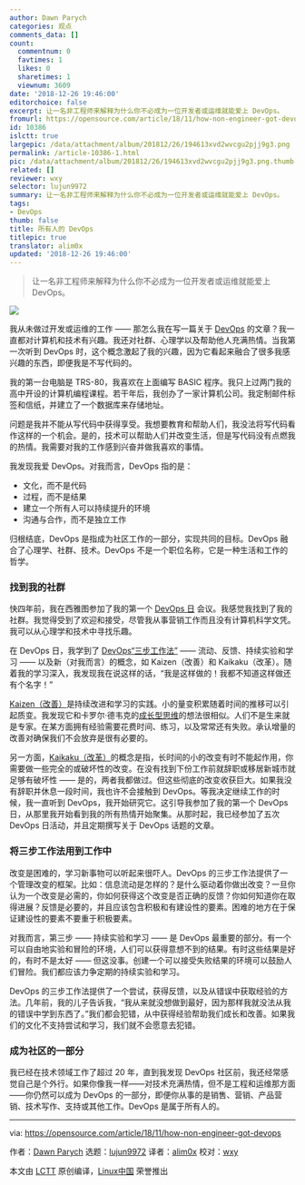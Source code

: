 ```yaml
---
author: Dawn Parych
categories: 观点
comments_data: []
count:
  commentnum: 0
  favtimes: 1
  likes: 0
  sharetimes: 1
  viewnum: 3609
date: '2018-12-26 19:46:00'
editorchoice: false
excerpt: 让一名非工程师来解释为什么你不必成为一位开发者或运维就能爱上 DevOps。
fromurl: https://opensource.com/article/18/11/how-non-engineer-got-devops
id: 10386
islctt: true
largepic: /data/attachment/album/201812/26/194613xvd2wvcgu2pjj9g3.png
permalink: /article-10386-1.html
pic: /data/attachment/album/201812/26/194613xvd2wvcgu2pjj9g3.png.thumb.jpg
related: []
reviewer: wxy
selector: lujun9972
summary: 让一名非工程师来解释为什么你不必成为一位开发者或运维就能爱上 DevOps。
tags:
- DevOps
thumb: false
title: 所有人的 DevOps
titlepic: true
translator: alim0x
updated: '2018-12-26 19:46:00'
---
```



> 
> 让一名非工程师来解释为什么你不必成为一位开发者或运维就能爱上 DevOps。
> 
> 
> 


![](/data/attachment/album/201812/26/194613xvd2wvcgu2pjj9g3.png)


我从未做过开发或运维的工作 —— 那怎么我在写一篇关于 [DevOps](https://opensource.com/resources/devops) 的文章？我一直都对计算机和技术有兴趣。我还对社群、心理学以及帮助他人充满热情。当我第一次听到 DevOps 时，这个概念激起了我的兴趣，因为它看起来融合了很多我感兴趣的东西，即便我是不写代码的。


我的第一台电脑是 TRS-80，我喜欢在上面编写 BASIC 程序。我只上过两门我的高中开设的计算机编程课程。若干年后，我创办了一家计算机公司。我定制邮件标签和信纸，并建立了一个数据库来存储地址。


问题是我并不能从写代码中获得享受。我想要教育和帮助人们，我没法将写代码看作这样的一个机会。是的，技术可以帮助人们并改变生活，但是写代码没有点燃我的热情。我需要对我的工作感到兴奋并做我喜欢的事情。


我发现我爱 DevOps。对我而言，DevOps 指的是：


* 文化，而不是代码
* 过程，而不是结果
* 建立一个所有人可以持续提升的环境
* 沟通与合作，而不是独立工作


归根结底，DevOps 是指成为社区工作的一部分，实现共同的目标。DevOps 融合了心理学、社群、技术。DevOps 不是一个职位名称，它是一种生活和工作的哲学。


### 找到我的社群


快四年前，我在西雅图参加了我的第一个 [DevOps 日](https://www.devopsdays.org/) 会议。我感觉我找到了我的社群。我觉得受到了欢迎和接受，尽管我从事营销工作而且没有计算机科学文凭。我可以从心理学和技术中寻找乐趣。


在 DevOps 日，我学到了 [DevOps“三步工作法”](https://itrevolution.com/the-three-ways-principles-underpinning-devops/) —— 流动、反馈、持续实验和学习 —— 以及新（对我而言）的概念，如 Kaizen（改善）和 Kaikaku（改革）。随着我的学习深入，我发现我在说这样的话，“我是这样做的！我都不知道这样做还有个名字！”


[Kaizen（改善）](https://en.wikipedia.org/wiki/Kaizen)是持续改进和学习的实践。小的量变积累随着时间的推移可以引起质变。我发现它和卡罗尔·德韦克的[成长型思维](https://en.wikipedia.org/wiki/Mindset#Fixed_and_growth)的想法很相似。人们不是生来就是专家。在某方面拥有经验需要花费时间、练习，以及常常还有失败。承认增量的改善对确保我们不会放弃是很有必要的。


另一方面，[Kaikaku（改革）](https://en.wikipedia.org/wiki/Kaikaku)的概念是指，长时间的小的改变有时不能起作用，你需要做一些完全的或破坏性的改变。在没有找到下份工作前就辞职或移居新城市就足够有破坏性 —— 是的，两者我都做过。但这些彻底的改变收获巨大。如果我没有辞职并休息一段时间，我也许不会接触到 DevOps。等我决定继续工作的时候，我一直听到 DevOps，我开始研究它。这引导我参加了我的第一个 DevOps 日，从那里我开始看到我的所有热情开始聚集。从那时起，我已经参加了五次 DevOps 日活动，并且定期撰写关于 DevOps 话题的文章。


### 将三步工作法用到工作中


改变是困难的，学习新事物可以听起来很吓人。DevOps 的三步工作法提供了一个管理改变的框架。比如：信息流动是怎样的？是什么驱动着你做出改变？一旦你认为一个改变是必需的，你如何获得这个改变是否正确的反馈？你如何知道你在取得进展？反馈是必要的，并且应该包含积极和有建设性的要素。困难的地方在于保证建设性的要素不要重于积极要素。


对我而言，第三步 —— 持续实验和学习 —— 是 DevOps 最重要的部分。有一个可以自由地实验和冒险的环境，人们可以获得意想不到的结果。有时这些结果是好的，有时不是太好 —— 但这没事。创建一个可以接受失败结果的环境可以鼓励人们冒险。我们都应该力争定期的持续实验和学习。


DevOps 的三步工作法提供了一个尝试，获得反馈，以及从错误中获取经验的方法。几年前，我的儿子告诉我，“我从来就没想做到最好，因为那样我就没法从我的错误中学到东西了。”我们都会犯错，从中获得经验帮助我们成长和改善。如果我们的文化不支持尝试和学习，我们就不会愿意去犯错。


### 成为社区的一部分


我已经在技术领域工作了超过 20 年，直到我发现 DevOps 社区前，我还经常感觉自己是个外行。如果你像我一样——对技术充满热情，但不是工程和运维那方面——你仍然可以成为 DevOps 的一部分，即便你从事的是销售、营销、产品营销、技术写作、支持或其他工作。DevOps 是属于所有人的。




---


via: <https://opensource.com/article/18/11/how-non-engineer-got-devops>


作者：[Dawn Parych](https://opensource.com/users/dawnparzych) 选题：[lujun9972](https://github.com/lujun9972) 译者：[alim0x](https://github.com/alim0x) 校对：[wxy](https://github.com/wxy)


本文由 [LCTT](https://github.com/LCTT/TranslateProject) 原创编译，[Linux中国](https://linux.cn/) 荣誉推出